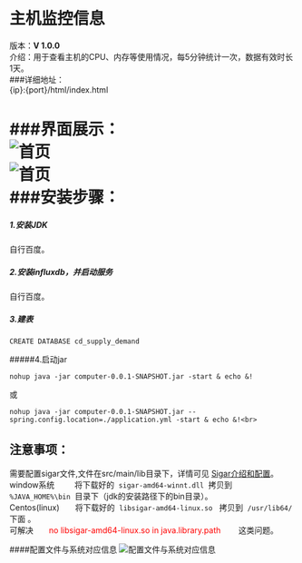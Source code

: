 # 主机监控信息<br>
版本：**V 1.0.0**  <br>
介绍：用于查看主机的CPU、内存等使用情况，每5分钟统计一次，数据有效时长1天。<br>
###详细地址：<br>
{ip}:{port}/html/index.html

###界面展示：<br>
![首页](http://www.bemess.xyz:8888/homeController/showCondensedPicture.do?fileId=1b3d2eff-2c25-4bea-9a08-d973c1230d20)  <br> 
![首页](http://www.bemess.xyz:8888/homeController/showCondensedPicture.do?fileId=e5afeabd-9e42-4c2d-a310-7f141d0e9a77) <br> 
###安装步骤：
======
##### 1.安装JDK<br> 
自行百度。<br> 
##### 2.安装influxdb，并启动服务<br> 
自行百度。<br> 
##### 3.建表<br> 

	CREATE DATABASE cd_supply_demand 
#####4.启动jar<br>

	
	nohup java -jar computer-0.0.1-SNAPSHOT.jar -start & echo &!
	
或

	nohup java -jar computer-0.0.1-SNAPSHOT.jar --spring.config.location=./application.yml -start & echo &!<br> 



## 注意事项：

需要配置sigar文件,文件在src/main/lib目录下，详情可见&nbsp;[Sigar介绍和配置](https://blog.csdn.net/yin_jw/article/details/40151547)。<br> 
window系统&nbsp;&nbsp; &nbsp; &nbsp; &nbsp; 将下载好的&nbsp; `sigar-amd64-winnt.dll`&nbsp; 拷贝到&nbsp; `%JAVA_HOME%\bin`&nbsp; 目录下（jdk的安装路径下的bin目录）。<br> 
Centos(linux)&nbsp;&nbsp; &nbsp; &nbsp; 将下载好的&nbsp; `libsigar-amd64-linux.so` &nbsp; 拷贝到&nbsp; `/usr/lib64/`&nbsp; 下面 。<br> 
可解决&nbsp;&nbsp; &nbsp; &nbsp; <font color="red">no libsigar-amd64-linux.so in java.library.path</font>&nbsp; &nbsp; &nbsp; &nbsp; 这类问题。<br> 
	
	
####配置文件与系统对应信息
![配置文件与系统对应信息](http://www.bemess.xyz:8888/homeController/showCondensedPicture.do?fileId=a703295f-0e7b-4e92-9cf1-9d36ab3fa248)

